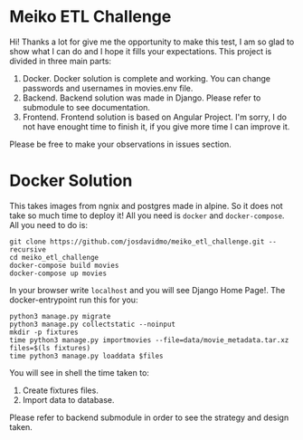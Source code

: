 # Meiko ETL Challenge

Hi! Thanks a lot for give me the opportunity to make this test, I am so glad to show what I can do and I hope it fills your expectations. This project is divided in three main parts:

1. Docker. Docker solution is complete and working. You can change passwords and usernames in movies.env file.
2. Backend. Backend solution was made in Django. Please refer to submodule to see documentation.
3. Frontend. Frontend solution is based on Angular Project. I'm sorry, I do not have enought time to finish it, if you give more time I can improve it. 

Please be free to make your observations in issues section. 


# Docker Solution

This takes images from ngnix and postgres made in alpine. So it does not take so much time to deploy it! All you need is `docker` and `docker-compose`. All you need to do is:

```
git clone https://github.com/josdavidmo/meiko_etl_challenge.git --recursive
cd meiko_etl_challenge
docker-compose build movies
docker-compose up movies
```

In your browser write `localhost` and you will see Django Home Page!. The docker-entrypoint run this for you:

```
python3 manage.py migrate
python3 manage.py collectstatic --noinput
mkdir -p fixtures
time python3 manage.py importmovies --file=data/movie_metadata.tar.xz
files=$(ls fixtures)
time python3 manage.py loaddata $files
```

You will see in shell the time taken to:
1. Create fixtures files.
2. Import data to database.

Please refer to backend submodule in order to see the strategy and design taken.









